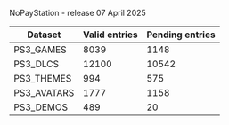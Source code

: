 NoPayStation - release 07 April 2025

|  Dataset  |Valid entries|Pending entries|
|-----------|-------------|---------------|
| PS3_GAMES |     8039    |      1148     |
|  PS3_DLCS |    12100    |     10542     |
| PS3_THEMES|     994     |      575      |
|PS3_AVATARS|     1777    |      1158     |
| PS3_DEMOS |     489     |       20      |